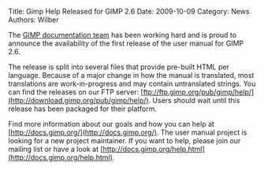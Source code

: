Title: Gimp Help Released for GIMP 2.6
Date: 2009-10-09
Category: News
Authors: Wilber

The [GIMP documentation team](http://docs.gimp.org/) has been working hard and is proud to announce the availability of the first release of the user manual for GIMP 2.6.

The release is split into several files that provide pre-built HTML per language. Because of a major change in how the manual is translated, most translations are work-in-progress and may contain untranslated strings. You can find the releases on our FTP server: [ftp://ftp.gimp.org/pub/gimp/help/](http://download.gimp.org/pub/gimp/help/). Users should wait until this release has been packaged for their platform.

Find more information about our goals and how you can help at [http://docs.gimp.org/](http://docs.gimp.org/). The user manual project is looking for a new project maintainer. If you want to help, please join our mailing list or have a look at [http://docs.gimp.org/help.html](http://docs.gimp.org/help.html).